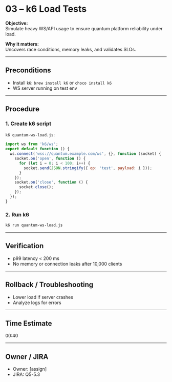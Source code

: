 # 03 – k6 Load Tests

**Objective:**  
Simulate heavy WS/API usage to ensure quantum platform reliability under load.

**Why it matters:**  
Uncovers race conditions, memory leaks, and validates SLOs.

---

## Preconditions

- Install `k6`: `brew install k6` or `choco install k6`
- WS server running on test env

---

## Procedure

### 1. Create k6 script

`k6 quantum-ws-load.js`:

```js
import ws from 'k6/ws';
export default function () {
  ws.connect('wss://quantum.example.com/ws', {}, function (socket) {
    socket.on('open', function () {
      for (let i = 0; i < 100; i++) {
        socket.send(JSON.stringify({ op: 'test', payload: i }));
      }
    });
    socket.on('close', function () {
      socket.close();
    });
  });
}
```

### 2. Run k6

```sh
k6 run quantum-ws-load.js
```

---

## Verification

- p99 latency < 200 ms
- No memory or connection leaks after 10,000 clients

---

## Rollback / Troubleshooting

- Lower load if server crashes
- Analyze logs for errors

---

## Time Estimate

00:40

---

## Owner / JIRA

- Owner: [assign]
- JIRA: Q5-5.3